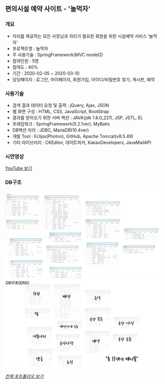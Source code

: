 ## 편의시설 예약 사이트 - '놀먹자'   
### 개요   
* 자리를 제공하는 모든 사장님과 자리가 필요한 회원을 위한 시설예약 서비스 ‘놀먹자’   
* 프로젝트명 : 놀먹자   
* 주 사용기술 : SpringFramework(MVC model2)   
* 참여인원 : 5명
* 참여도 : 40%   
* 기간 : 2020-02-05 ~ 2020-03-10   
* 담당페이지 : 로그인, 마이페이지, 회원가입, 아이디/비밀번호 찾기, 게시판, 예약   
### 사용기술   
* 검색 결과 데이터 요청 및 출력 : jQuery, Ajax, JSON   
* 웹 화면 구성 : HTML, CSS, JavaScript, BootStrap   
* 결과를 얻어오기 위한 서버 액션 : JAVA(jdk 1.8.0_221), JSP, JSTL, EL   
* 프레임워크 : SpringFramework(5.2.1ver), MyBatis   
* DB액션 처리 : JDBC, MariaDB(10.4ver)   
* 개발 Tool : Eclips(Photon), GitHub, Apache Tomcat(v8.5.49)   
* 기타 라이브러리 : CKEditor, 데이트피커, KakaoDevelopers, JavaMailAPI
### 시연영상
[YouTube 보기](https://youtu.be/tE2VE-d1tRE)   
### DB구조   
![놀먹자_DB1](/nmj_DB1.png)   
![놀먹자_DB2](/nmj_DB2.jpg)
   
*[전체 포트폴리오 보기](https://github.com/samlee8482/portfolio)*
